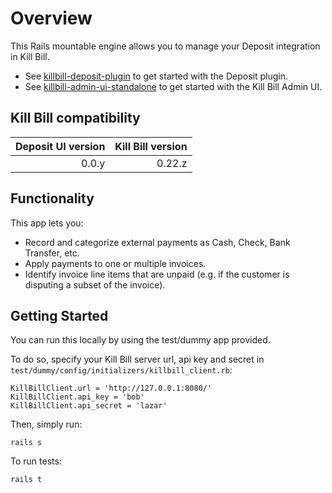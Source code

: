 Overview
========

This Rails mountable engine allows you to manage your Deposit integration in Kill Bill.

* See [killbill-deposit-plugin](https://github.com/killbill/killbill-deposit-plugin) to get started with the Deposit plugin.
* See [killbill-admin-ui-standalone](https://github.com/killbill/killbill-admin-ui-standalone) to get started with the Kill Bill Admin UI.

Kill Bill compatibility
-----------------------

| Deposit UI version | Kill Bill version |
| ----------------: | ----------------: |
| 0.0.y             | 0.22.z            |

Functionality
-------------

This app lets you:

* Record and categorize external payments as Cash, Check, Bank Transfer, etc.
* Apply payments to one or multiple invoices.
* Identify invoice line items that are unpaid (e.g. if the customer is disputing a subset of the invoice).

Getting Started
---------------

You can run this locally by using the test/dummy app provided.

To do so, specify your Kill Bill server url, api key and secret in ```test/dummy/config/initializers/killbill_client.rb```:

```
KillBillClient.url = 'http://127.0.0.1:8080/'
KillBillClient.api_key = 'bob'
KillBillClient.api_secret = 'lazar'
```

Then, simply run:

```
rails s
```

To run tests:

```
rails t
```
